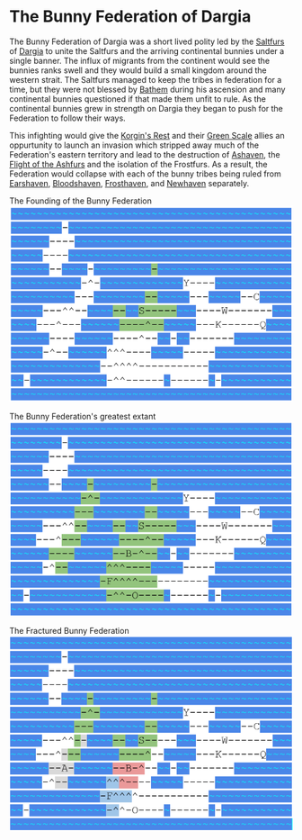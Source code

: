 # The Bunny Federation of Dargia

The Bunny Federation of Dargia was a short lived polity led by the [Saltfurs](../races/bunnies.md) of [Dargia](../locations/dargian_isles.md) to unite the Saltfurs and the arriving continental bunnies
under a single banner. The influx of migrants from the continent would see the bunnies ranks swell and they would build a small kingdom around the western strait.
The Saltfurs managed to keep the tribes in federation for a time, but they were not blessed by [Bathem](../people/individuals/bathem.md) during his ascension and many continental bunnies
questioned if that made them unfit to rule. As the continental bunnies grew in strength on Dargia they began to push for the Federation to follow their ways.

This infighting would give the [Korgin's Rest](../locations/city_korgins_rest.md) and their [Green Scale]() allies an oppurtunity to launch an invasion which stripped away much of the Federation's
eastern territory and lead to the destruction of [Ashaven](../locations/city_ashaven.md), the [Flight of the Ashfurs](../events/flight_ashfurs.md) and the isolation of the Frostfurs.
As a result, the Federation would collapse with each of the bunny tribes being ruled from [Earshaven](../locations/city_earshaven.md), [Bloodshaven](../locations/city_bloodshaven.md),
[Frosthaven](../locations/city_frosthaven.md), and [Newhaven](../locations/city_newhaven.md) separately.

The Founding of the Bunny Federation
![](bunny_federation_founding.png)

The Bunny Federation's greatest extant
![](bunny_federation_apex.png)

The Fractured Bunny Federation
![](bunny_federation_collapse.png)